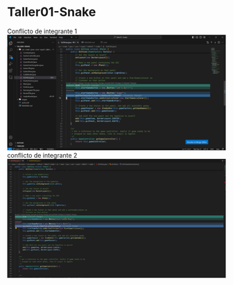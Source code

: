 # Taller01-Snake

Conflicto de integrante 1
![](integrante1_conflicto.png)
conflicto de integrante 2
![](EvidenciaIntegrante2.png)